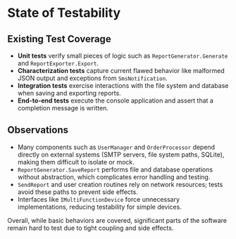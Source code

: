 # State of Testability

## Existing Test Coverage
- **Unit tests** verify small pieces of logic such as `ReportGenerator.Generate` and `ReportExporter.Export`.
- **Characterization tests** capture current flawed behavior like malformed JSON output and exceptions from `SmsNotification`.
- **Integration tests** exercise interactions with the file system and database when saving and exporting reports.
- **End-to-end tests** execute the console application and assert that a completion message is written.

## Observations
- Many components such as `UserManager` and `OrderProcessor` depend directly on external systems (SMTP servers, file system paths, SQLite), making them difficult to isolate or mock.
- `ReportGenerator.SaveReport` performs file and database operations without abstraction, which complicates error handling and testing.
- `SendReport` and user creation routines rely on network resources; tests avoid these paths to prevent side effects.
- Interfaces like `IMultiFunctionDevice` force unnecessary implementations, reducing testability for simple devices.

Overall, while basic behaviors are covered, significant parts of the software remain hard to test due to tight coupling and side effects.

